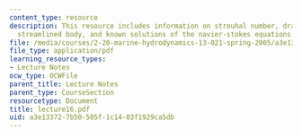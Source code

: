 ```yaml
---
content_type: resource
description: This resource includes information on strouhal number, drag on a very
  streamlined body, and known solutions of the navier-stokes equations.
file: /media/courses/2-20-marine-hydrodynamics-13-021-spring-2005/a3e133727b50505f1c1403f1929ca5db_lecture16.pdf
file_type: application/pdf
learning_resource_types:
- Lecture Notes
ocw_type: OCWFile
parent_title: Lecture Notes
parent_type: CourseSection
resourcetype: Document
title: lecture16.pdf
uid: a3e13372-7b50-505f-1c14-03f1929ca5db
---
```

